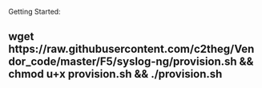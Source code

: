 Getting Started: <br />
<h2>
wget https://raw.githubusercontent.com/c2theg/Vendor_code/master/F5/syslog-ng/provision.sh && chmod u+x provision.sh && ./provision.sh
</h2>
